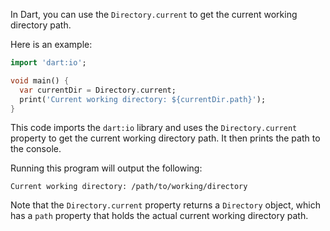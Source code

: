 In Dart, you can use the `Directory.current` to get the current working directory path.

Here is an example:

```dart
import 'dart:io';

void main() {
  var currentDir = Directory.current;
  print('Current working directory: ${currentDir.path}');
}
```

This code imports the `dart:io` library and uses the `Directory.current` property to get the current working directory path. It then prints the path to the console.

Running this program will output the following:

```
Current working directory: /path/to/working/directory
```

Note that the `Directory.current` property returns a `Directory` object, which has a `path` property that holds the actual current working directory path.